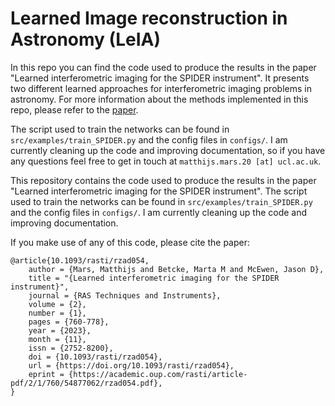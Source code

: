 # Learned Image reconstruction in Astronomy (LeIA)

In this repo you can find the code used to produce the results in the paper "Learned interferometric imaging for the SPIDER instrument". It presents two different learned approaches for interferometric imaging problems in astronomy. For more information about the methods implemented in this repo, please refer to the [paper](https://academic.oup.com/rasti/article-pdf/2/1/760/54877062/rzad054.pdf).

The script used to train the networks can be found in `src/examples/train_SPIDER.py` and the config files in `configs/`. I am currently cleaning up the code and improving documentation, so if you have any questions feel free to get in touch at `matthijs.mars.20 [at] ucl.ac.uk`.

This repository contains the code used to produce the results in the paper "Learned interferometric imaging for the SPIDER instrument". The script used to train the networks can be found in `src/examples/train_SPIDER.py` and the config files in `configs/`. I am currently cleaning up the code and improving documentation. 

If you make use of any of this code, please cite the paper:

``` 
@article{10.1093/rasti/rzad054,
    author = {Mars, Matthijs and Betcke, Marta M and McEwen, Jason D},
    title = "{Learned interferometric imaging for the SPIDER instrument}",
    journal = {RAS Techniques and Instruments},
    volume = {2},
    number = {1},
    pages = {760-778},
    year = {2023},
    month = {11},
    issn = {2752-8200},
    doi = {10.1093/rasti/rzad054},
    url = {https://doi.org/10.1093/rasti/rzad054},
    eprint = {https://academic.oup.com/rasti/article-pdf/2/1/760/54877062/rzad054.pdf},
}
```